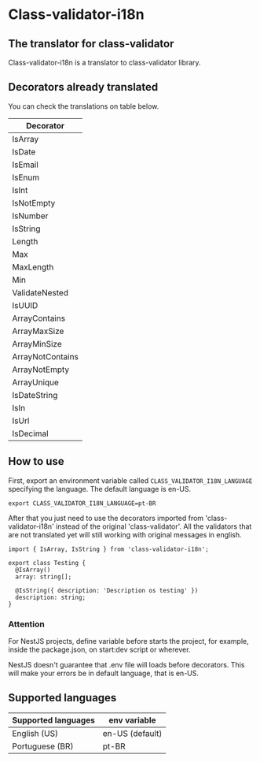 # Class-validator-i18n

## The translator for class-validator

Class-validator-i18n is a translator to class-validator library.

## Decorators already translated

You can check the translations on table below.

| Decorator        |
| ---------------- |
| IsArray          |
| IsDate           |
| IsEmail          |
| IsEnum           |
| IsInt            |
| IsNotEmpty       |
| IsNumber         |
| IsString         |
| Length           |
| Max              |
| MaxLength        |
| Min              |
| ValidateNested   |
| IsUUID           |
| ArrayContains    |
| ArrayMaxSize     |
| ArrayMinSize     |
| ArrayNotContains |
| ArrayNotEmpty    |
| ArrayUnique      |
| IsDateString     |
| IsIn             |
| IsUrl            |
| IsDecimal        |

## How to use

First, export an environment variable called `CLASS_VALIDATOR_I18N_LANGUAGE` specifying the language.
The default language is en-US.

```
export CLASS_VALIDATOR_I18N_LANGUAGE=pt-BR
```

After that you just need to use the decorators imported from 'class-validator-i18n' instead of the original 'class-validator'.
All the validators that are not translated yet will still working with original messages in english.

```
import { IsArray, IsString } from 'class-validator-i18n';

export class Testing {
  @IsArray()
  array: string[];

  @IsString({ description: 'Description os testing' })
  description: string;
}
```

### Attention

For NestJS projects, define variable before starts the project, for example, inside the package.json, on start:dev script or wherever.

NestJS doesn't guarantee that .env file will loads before decorators. This will make your errors be in default language, that is en-US.

## Supported languages

| Supported languages | env variable    |
| ------------------- | --------------- |
| English (US)        | en-US (default) |
| Portuguese (BR)     | pt-BR           |
